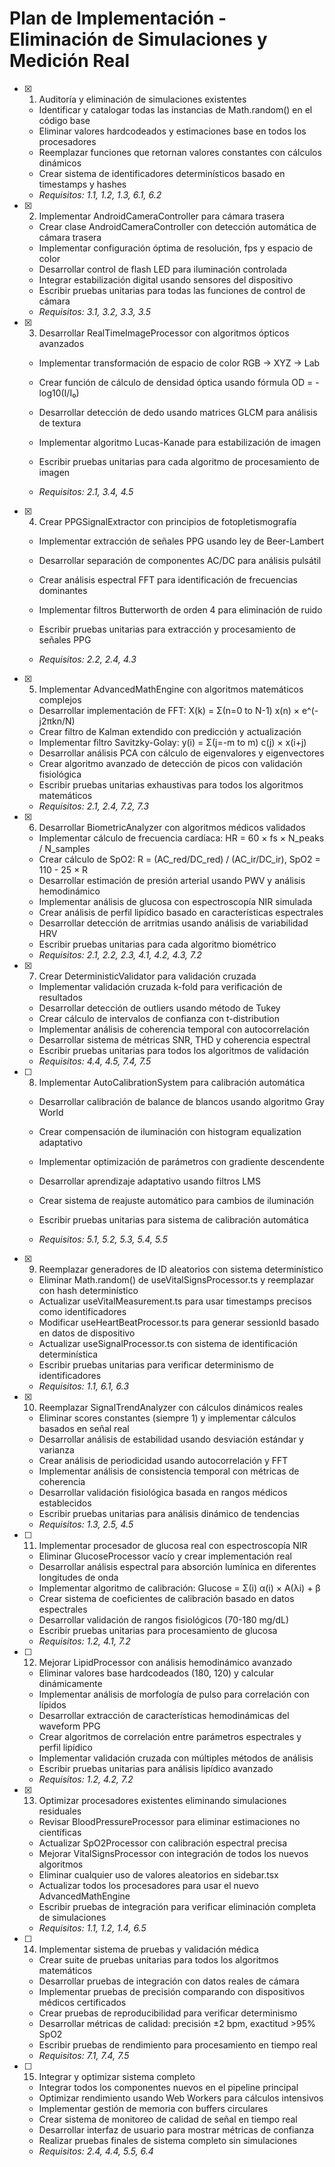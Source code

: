# Plan de Implementación - Eliminación de Simulaciones y Medición Real

- [x] 1. Auditoría y eliminación de simulaciones existentes



  - Identificar y catalogar todas las instancias de Math.random() en el código base
  - Eliminar valores hardcodeados y estimaciones base en todos los procesadores
  - Reemplazar funciones que retornan valores constantes con cálculos dinámicos
  - Crear sistema de identificadores determinísticos basado en timestamps y hashes
  - _Requisitos: 1.1, 1.2, 1.3, 6.1, 6.2_

- [x] 2. Implementar AndroidCameraController para cámara trasera



  - Crear clase AndroidCameraController con detección automática de cámara trasera
  - Implementar configuración óptima de resolución, fps y espacio de color
  - Desarrollar control de flash LED para iluminación controlada
  - Integrar estabilización digital usando sensores del dispositivo
  - Escribir pruebas unitarias para todas las funciones de control de cámara
  - _Requisitos: 3.1, 3.2, 3.3, 3.5_




- [x] 3. Desarrollar RealTimeImageProcessor con algoritmos ópticos avanzados



  - Implementar transformación de espacio de color RGB → XYZ → Lab
  - Crear función de cálculo de densidad óptica usando fórmula OD = -log10(I/I₀)
  - Desarrollar detección de dedo usando matrices GLCM para análisis de textura

  - Implementar algoritmo Lucas-Kanade para estabilización de imagen
  - Escribir pruebas unitarias para cada algoritmo de procesamiento de imagen
  - _Requisitos: 2.1, 3.4, 4.5_

- [x] 4. Crear PPGSignalExtractor con principios de fotopletismografía



  - Implementar extracción de señales PPG usando ley de Beer-Lambert
  - Desarrollar separación de componentes AC/DC para análisis pulsátil
  - Crear análisis espectral FFT para identificación de frecuencias dominantes
  - Implementar filtros Butterworth de orden 4 para eliminación de ruido
  - Escribir pruebas unitarias para extracción y procesamiento de señales PPG

  - _Requisitos: 2.2, 2.4, 4.3_

- [x] 5. Implementar AdvancedMathEngine con algoritmos matemáticos complejos





  - Desarrollar implementación de FFT: X(k) = Σ(n=0 to N-1) x(n) × e^(-j2πkn/N)
  - Crear filtro de Kalman extendido con predicción y actualización
  - Implementar filtro Savitzky-Golay: y(i) = Σ(j=-m to m) c(j) × x(i+j)
  - Desarrollar análisis PCA con cálculo de eigenvalores y eigenvectores
  - Crear algoritmo avanzado de detección de picos con validación fisiológica
  - Escribir pruebas unitarias exhaustivas para todos los algoritmos matemáticos
  - _Requisitos: 2.1, 2.4, 7.2, 7.3_




- [x] 6. Desarrollar BiometricAnalyzer con algoritmos médicos validados



  - Implementar cálculo de frecuencia cardíaca: HR = 60 × fs × N_peaks / N_samples
  - Crear cálculo de SpO2: R = (AC_red/DC_red) / (AC_ir/DC_ir), SpO2 = 110 - 25 × R
  - Desarrollar estimación de presión arterial usando PWV y análisis hemodinámico
  - Implementar análisis de glucosa con espectroscopía NIR simulada
  - Crear análisis de perfil lipídico basado en características espectrales
  - Desarrollar detección de arritmias usando análisis de variabilidad HRV
  - Escribir pruebas unitarias para cada algoritmo biométrico
  - _Requisitos: 2.1, 2.2, 2.3, 4.1, 4.2, 4.3, 7.2_

- [x] 7. Crear DeterministicValidator para validación cruzada


  - Implementar validación cruzada k-fold para verificación de resultados
  - Desarrollar detección de outliers usando método de Tukey
  - Crear cálculo de intervalos de confianza con t-distribution
  - Implementar análisis de coherencia temporal con autocorrelación
  - Desarrollar sistema de métricas SNR, THD y coherencia espectral
  - Escribir pruebas unitarias para todos los algoritmos de validación
  - _Requisitos: 4.4, 4.5, 7.4, 7.5_




- [ ] 8. Implementar AutoCalibrationSystem para calibración automática
  - Desarrollar calibración de balance de blancos usando algoritmo Gray World
  - Crear compensación de iluminación con histogram equalization adaptativo
  - Implementar optimización de parámetros con gradiente descendente
  - Desarrollar aprendizaje adaptativo usando filtros LMS
  - Crear sistema de reajuste automático para cambios de iluminación

  - Escribir pruebas unitarias para sistema de calibración automática
  - _Requisitos: 5.1, 5.2, 5.3, 5.4, 5.5_

- [x] 9. Reemplazar generadores de ID aleatorios con sistema determinístico

  - Eliminar Math.random() de useVitalSignsProcessor.ts y reemplazar con hash determinístico
  - Actualizar useVitalMeasurement.ts para usar timestamps precisos como identificadores
  - Modificar useHeartBeatProcessor.ts para generar sessionId basado en datos de dispositivo
  - Actualizar useSignalProcessor.ts con sistema de identificación determinística
  - Escribir pruebas unitarias para verificar determinismo de identificadores
  - _Requisitos: 1.1, 6.1, 6.3_


- [x] 10. Reemplazar SignalTrendAnalyzer con cálculos dinámicos reales

  - Eliminar scores constantes (siempre 1) y implementar cálculos basados en señal real
  - Desarrollar análisis de estabilidad usando desviación estándar y varianza
  - Crear análisis de periodicidad usando autocorrelación y FFT
  - Implementar análisis de consistencia temporal con métricas de coherencia
  - Desarrollar validación fisiológica basada en rangos médicos establecidos
  - Escribir pruebas unitarias para análisis dinámico de tendencias
  - _Requisitos: 1.3, 2.5, 4.5_

- [ ] 11. Implementar procesador de glucosa real con espectroscopía NIR
  - Eliminar GlucoseProcessor vacío y crear implementación real
  - Desarrollar análisis espectral para absorción lumínica en diferentes longitudes de onda
  - Implementar algoritmo de calibración: Glucose = Σ(i) α(i) × A(λi) + β
  - Crear sistema de coeficientes de calibración basado en datos espectrales
  - Desarrollar validación de rangos fisiológicos (70-180 mg/dL)
  - Escribir pruebas unitarias para procesamiento de glucosa
  - _Requisitos: 1.2, 4.1, 7.2_

- [ ] 12. Mejorar LipidProcessor con análisis hemodinámico avanzado
  - Eliminar valores base hardcodeados (180, 120) y calcular dinámicamente
  - Implementar análisis de morfología de pulso para correlación con lípidos
  - Desarrollar extracción de características hemodinámicas del waveform PPG
  - Crear algoritmos de correlación entre parámetros espectrales y perfil lipídico
  - Implementar validación cruzada con múltiples métodos de análisis
  - Escribir pruebas unitarias para análisis lipídico avanzado
  - _Requisitos: 1.2, 4.2, 7.2_

- [x] 13. Optimizar procesadores existentes eliminando simulaciones residuales







  - Revisar BloodPressureProcessor para eliminar estimaciones no científicas
  - Actualizar SpO2Processor con calibración espectral precisa
  - Mejorar VitalSignsProcessor con integración de todos los nuevos algoritmos
  - Eliminar cualquier uso de valores aleatorios en sidebar.tsx
  - Actualizar todos los procesadores para usar el nuevo AdvancedMathEngine
  - Escribir pruebas de integración para verificar eliminación completa de simulaciones
  - _Requisitos: 1.1, 1.2, 1.4, 6.5_

- [ ] 14. Implementar sistema de pruebas y validación médica
  - Crear suite de pruebas unitarias para todos los algoritmos matemáticos
  - Desarrollar pruebas de integración con datos reales de cámara
  - Implementar pruebas de precisión comparando con dispositivos médicos certificados
  - Crear pruebas de reproducibilidad para verificar determinismo
  - Desarrollar métricas de calidad: precisión ±2 bpm, exactitud >95% SpO2
  - Escribir pruebas de rendimiento para procesamiento en tiempo real
  - _Requisitos: 7.1, 7.4, 7.5_

- [ ] 15. Integrar y optimizar sistema completo
  - Integrar todos los componentes nuevos en el pipeline principal
  - Optimizar rendimiento usando Web Workers para cálculos intensivos
  - Implementar gestión de memoria con buffers circulares
  - Crear sistema de monitoreo de calidad de señal en tiempo real
  - Desarrollar interfaz de usuario para mostrar métricas de confianza
  - Realizar pruebas finales de sistema completo sin simulaciones
  - _Requisitos: 2.4, 4.4, 5.5, 6.4_